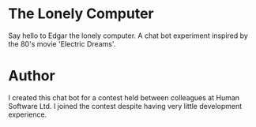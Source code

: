 # The Lonely Computer
Say hello to Edgar the lonely computer. A chat bot experiment inspired by the 80's movie 'Electric Dreams'. 

# Author
I created this chat bot for a contest held between colleagues at Human Software Ltd. I joined the contest despite having very little development experience.
